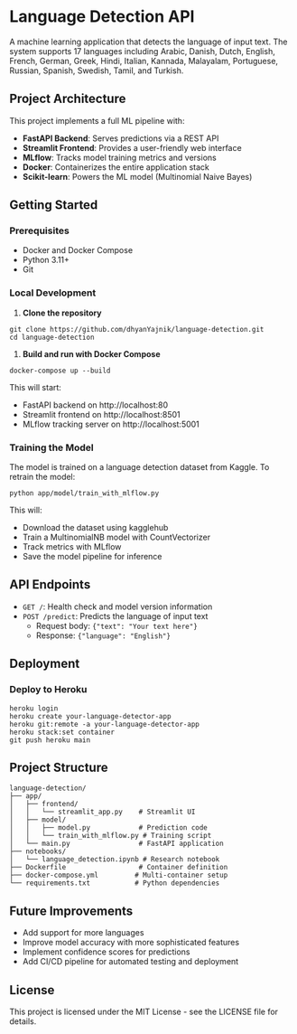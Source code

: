 Language Detection API
======================

A machine learning application that detects the language of input text. The system supports 17 languages including Arabic, Danish, Dutch, English, French, German, Greek, Hindi, Italian, Kannada, Malayalam, Portuguese, Russian, Spanish, Swedish, Tamil, and Turkish.

Project Architecture
--------------------

This project implements a full ML pipeline with:

-   **FastAPI Backend**: Serves predictions via a REST API
-   **Streamlit Frontend**: Provides a user-friendly web interface
-   **MLflow**: Tracks model training metrics and versions
-   **Docker**: Containerizes the entire application stack
-   **Scikit-learn**: Powers the ML model (Multinomial Naive Bayes)

Getting Started
---------------

### Prerequisites

-   Docker and Docker Compose
-   Python 3.11+
-   Git

### Local Development

1.  **Clone the repository**

```
git clone https://github.com/dhyanYajnik/language-detection.git
cd language-detection

```

1.  **Build and run with Docker Compose**

```
docker-compose up --build

```

This will start:

-   FastAPI backend on http://localhost:80
-   Streamlit frontend on http://localhost:8501
-   MLflow tracking server on http://localhost:5001

### Training the Model

The model is trained on a language detection dataset from Kaggle. To retrain the model:

```
python app/model/train_with_mlflow.py

```

This will:

-   Download the dataset using kagglehub
-   Train a MultinomialNB model with CountVectorizer
-   Track metrics with MLflow
-   Save the model pipeline for inference

API Endpoints
-------------

-   `GET /`: Health check and model version information
-   `POST /predict`: Predicts the language of input text
    -   Request body: `{"text": "Your text here"}`
    -   Response: `{"language": "English"}`

Deployment
----------

### Deploy to Heroku

```
heroku login
heroku create your-language-detector-app
heroku git:remote -a your-language-detector-app
heroku stack:set container
git push heroku main

```

Project Structure
-----------------

```
language-detection/
├── app/
│   ├── frontend/
│   │   └── streamlit_app.py    # Streamlit UI
│   ├── model/
│   │   ├── model.py            # Prediction code
│   │   └── train_with_mlflow.py # Training script
│   └── main.py                 # FastAPI application
├── notebooks/
│   └── language_detection.ipynb # Research notebook
├── Dockerfile                  # Container definition
├── docker-compose.yml         # Multi-container setup
└── requirements.txt           # Python dependencies

```

Future Improvements
-------------------

-   Add support for more languages
-   Improve model accuracy with more sophisticated features
-   Implement confidence scores for predictions
-   Add CI/CD pipeline for automated testing and deployment

License
-------

This project is licensed under the MIT License - see the LICENSE file for details.
